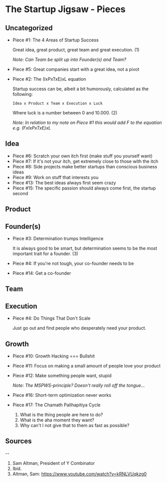
The Startup Jigsaw - Pieces
=========================================================

## Uncategorized
- Piece #1: The 4 Areas of Startup Success
  
  Great idea, great product, great team and great execution. (1)

  *Note: Can Team be split up into Founder(s) and Team?*

- Piece #5: Great companies start with a great idea, not a pivot

- Piece #2: The (IxPxTxE)xL equation
  
  Startup success can be, albeit a bit humorously, calculated as the following:

  	`Idea x Product x Team x Execution x Luck`

  Where luck is a number between 0 and 10.000. (2)

  *Note: In relation to my note on Piece #1 this would add F to the equation e.g. (FxIxPxTxE)xL*


## Idea
- Piece #6: Scratch your own itch first (make stuff you yourself want) 
- Piece #7: If it's not your itch, get extremely close to those with the itch
- Piece #8: Side projects make better startups than conscious business ideas
- Piece #9: Work on stuff that interests you
- Piece #13: The best ideas always first seem crazy
- Piece #15: The specific passion should always come first, the startup second




## Product


## Founder(s)
- Piece #3: Determination trumps Intelligence
  
  It is always good to be smart, but determination seems to be the most important trait for a founder. (3)

- Piece #4: If you're not tough, your co-founder needs to be
- Piece #14: Get a co-founder



## Team


## Execution
- Piece #4: Do Things That Don't Scale
  
  Just go out and find people who desperately need your product.


## Growth
- Piece #10: Growth Hacking === Bullshit
- Piece #11: Focus on making a small amount of people love your product
- Piece #12: Make something people want, stupid
  
  *Note: The MSPWS-principle? Doesn't really roll off the tongue...*

- Piece #16: Short-term optimization never works
- Piece #17: The Chamath Palihapitiya Cycle
  
  1. What is the thing people are here to do?
  2. What is the aha moment they want?
  3. Why can't I not give that to them as fast as possible?

## Sources
--
1. Sam Altman, President of Y Combinator
2. Ibid.
3. Altman, Sam: https://www.youtube.com/watch?v=kRNLVUqkzg0